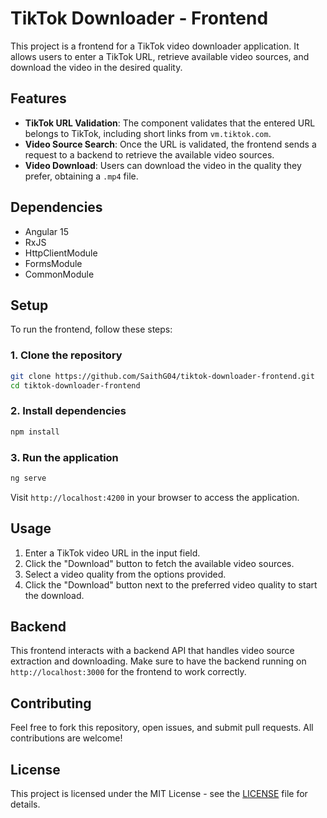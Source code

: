 
# TikTok Downloader - Frontend

This project is a frontend for a TikTok video downloader application. It allows users to enter a TikTok URL, retrieve available video sources, and download the video in the desired quality.

## Features

- **TikTok URL Validation**: The component validates that the entered URL belongs to TikTok, including short links from `vm.tiktok.com`.
- **Video Source Search**: Once the URL is validated, the frontend sends a request to a backend to retrieve the available video sources.
- **Video Download**: Users can download the video in the quality they prefer, obtaining a `.mp4` file.

## Dependencies

- Angular 15
- RxJS
- HttpClientModule
- FormsModule
- CommonModule

## Setup

To run the frontend, follow these steps:

### 1. Clone the repository

```bash
git clone https://github.com/SaithG04/tiktok-downloader-frontend.git
cd tiktok-downloader-frontend
```

### 2. Install dependencies

```bash
npm install
```

### 3. Run the application

```bash
ng serve
```

Visit `http://localhost:4200` in your browser to access the application.

## Usage

1. Enter a TikTok video URL in the input field.
2. Click the "Download" button to fetch the available video sources.
3. Select a video quality from the options provided.
4. Click the "Download" button next to the preferred video quality to start the download.

## Backend

This frontend interacts with a backend API that handles video source extraction and downloading. Make sure to have the backend running on `http://localhost:3000` for the frontend to work correctly.

## Contributing

Feel free to fork this repository, open issues, and submit pull requests. All contributions are welcome!

## License

This project is licensed under the MIT License - see the [LICENSE](LICENSE) file for details.
